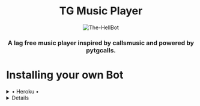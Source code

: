 <h1 align="center">
  <b>TG Music Player</b>
</h1>

<p align="center">
  <img src="https://te.legra.ph/file/fa999d3949f84a2398d32.jpg" alt="The-HellBot">
</p>

<h3 align="center">
  <b>A lag free music player inspired by callsmusic and powered by pytgcalls.</b>
</h3>

# Installing your own Bot

<details>

  <summary> • Heroku • </summary>

### I would suggest you to host this on Europe server for better quality and less crashes.

<h4>Deploy to Heroku</h4>

[![Deploy To Heroku](https://www.herokucdn.com/deploy/button.svg)](https://heroku.com/deploy) 

</details>

<details>

  


